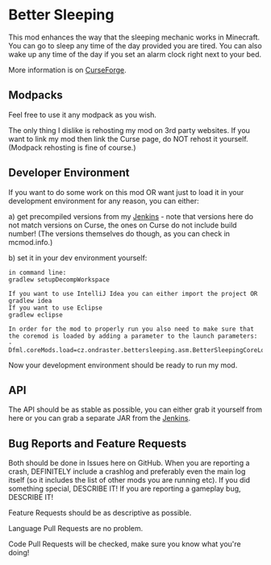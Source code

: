 # Better Sleeping #
This mod enhances the way that the sleeping mechanic works in Minecraft. You can go to sleep any time of the day provided you are tired. You can also wake up any time of the day if you set an alarm clock right next to your bed.

More information is on [CurseForge](http://minecraft.curseforge.com/mc-mods/227114-better-sleeping).

## Modpacks ##
Feel free to use it any modpack as you wish.

The only thing I dislike is rehosting my mod on 3rd party websites. If you want to link my mod then link the Curse page, do NOT rehost it yourself. (Modpack rehosting is fine of course.)

## Developer Environment ##
If you want to do some work on this mod OR want just to load it in your development environment for any reason, you can either:

a) get precompiled versions from my [Jenkins](http://ondraster.cz:8080/job/Better%20Sleeping/) - note that versions here do not match versions on Curse, the ones on Curse do not include build number! (The versions themselves do though, as you can check in mcmod.info.)

b) set it in your dev environment yourself:

```
in command line:
gradlew setupDecompWorkspace

If you want to use IntelliJ Idea you can either import the project OR
gradlew idea
If you want to use Eclipse
gradlew eclipse

In order for the mod to properly run you also need to make sure that the coremod is loaded by adding a parameter to the launch parameters:
-Dfml.coreMods.load=cz.ondraster.bettersleeping.asm.BetterSleepingCoreLoader
```

Now your development environment should be ready to run my mod.

## API ##
The API should be as stable as possible, you can either grab it yourself from here or you can grab a separate JAR from the [Jenkins](http://ondraster.cz:8080/job/Better%20Sleeping/).

## Bug Reports and Feature Requests ##
Both should be done in Issues here on GitHub. When you are reporting a crash, DEFINITELY include a crashlog and preferably even the main log itself (so it includes the list of other mods you are running etc). If you did something special, DESCRIBE IT! If you are reporting a gameplay bug, DESCRIBE IT!

Feature Requests should be as descriptive as possible.

Language Pull Requests are no problem.

Code Pull Requests will be checked, make sure you know what you're doing!
